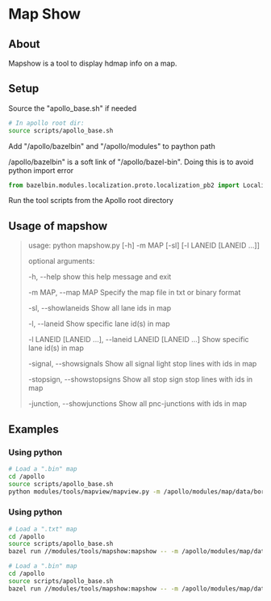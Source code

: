 # Map Show

## About

Mapshow is a tool to display hdmap info on a map.

## Setup

Source the "apollo_base.sh" if needed
```bash
# In apollo root dir:
source scripts/apollo_base.sh
```

Add "/apollo/bazelbin" and "/apollo/modules" to paython path

/apollo/bazelbin" is a soft link of "/apollo/bazel-bin". Doing this is to avoid python import error
```python
from bazelbin.modules.localization.proto.localization_pb2 import LocalizationEstimate
```

Run the tool scripts from the Apollo root directory

## Usage of **mapshow**

> usage: python mapshow.py \[-h] -m MAP \[-sl] [-l LANEID [LANEID ...]]
>
> optional arguments:
>
>  -h, --help            show this help message and exit
>
>  -m MAP, --map MAP     Specify the map file in txt or binary format
>
>  -sl, --showlaneids    Show all lane ids in map
>
>  -l, --laneid    Show specific lane id(s) in map
>
>  -l LANEID \[LANEID ...], --laneid LANEID \[LANEID ...]  Show specific lane id(s) in map
>
>  -signal, --showsignals    Show all signal light stop lines with ids in map
>
>  -stopsign, --showstopsigns    Show all stop sign stop lines with ids in map
>
>  -junction, --showjunctions    Show all pnc-junctions with ids in map
>


## Examples
### Using **python**
```bash
# Load a ".bin" map
cd /apollo
source scripts/apollo_base.sh
python modules/tools/mapview/mapview.py -m /apollo/modules/map/data/borregas_ave/base_map.bin
```


### Using **python**
```bash
# Load a ".txt" map 
cd /apollo
source scripts/apollo_base.sh
bazel run //modules/tools/mapshow:mapshow -- -m /apollo/modules/map/data/demo/base_map.txt
```

```bash
# Load a ".bin" map
cd /apollo
source scripts/apollo_base.sh
bazel run //modules/tools/mapshow:mapshow -- -m /apollo/modules/map/data/borregas_ave/base_map.bin
```
